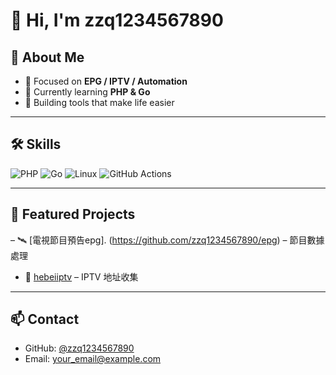 # 👋 Hi, I'm zzq1234567890

## 🌟 About Me
- 🔧 Focused on **EPG / IPTV / Automation**
- 🌱 Currently learning **PHP & Go**
- 🚀 Building tools that make life easier

---

## 🛠️ Skills
![PHP](https://img.shields.io/badge/PHP-777BB4?style=for-the-badge&logo=php&logoColor=white)
![Go](https://img.shields.io/badge/Go-00ADD8?style=for-the-badge&logo=go&logoColor=white)
![Linux](https://img.shields.io/badge/Linux-FCC624?style=for-the-badge&logo=linux&logoColor=black)
![GitHub Actions](https://img.shields.io/badge/GitHub%20Actions-2088FF?style=for-the-badge&logo=github-actions&logoColor=white)

---

## 📂 Featured Projects
 – 🛰️ [電視節目預告epg].
 (https://github.com/zzq1234567890/epg) – 節目數據處理  
- 📡 [hebeiiptv](https://github.com/zzq1234567890/hebeiiptv) – IPTV 地址收集  

---

## 📫 Contact
- GitHub: [@zzq1234567890](https://github.com/zzq1234567890)
- Email: your_email@example.com
